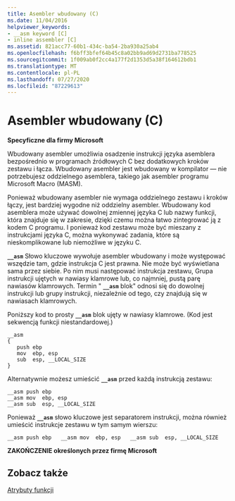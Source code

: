 ```yaml
---
title: Asembler wbudowany (C)
ms.date: 11/04/2016
helpviewer_keywords:
- __asm keyword [C]
- inline assembler [C]
ms.assetid: 821acc77-60b1-434c-ba54-2ba930a25ab4
ms.openlocfilehash: f6bff3bfef64b45c8a02bb9ad69d2731ba778525
ms.sourcegitcommit: 1f009ab0f2cc4a177f2d1353d5a38f164612bdb1
ms.translationtype: MT
ms.contentlocale: pl-PL
ms.lasthandoff: 07/27/2020
ms.locfileid: "87229613"
---
```

# <a name="inline-assembler-c"></a>Asembler wbudowany (C)

**Specyficzne dla firmy Microsoft**

Wbudowany asembler umożliwia osadzenie instrukcji języka asemblera bezpośrednio w programach źródłowych C bez dodatkowych kroków zestawu i łącza. Wbudowany asembler jest wbudowany w kompilator — nie potrzebujesz oddzielnego asemblera, takiego jak asembler programu Microsoft Macro (MASM).

Ponieważ wbudowany asembler nie wymaga oddzielnego zestawu i kroków łączy, jest bardziej wygodne niż oddzielny asembler. Wbudowany kod asemblera może używać dowolnej zmiennej języka C lub nazwy funkcji, która znajduje się w zakresie, dzięki czemu można łatwo zintegrować ją z kodem C programu. I ponieważ kod zestawu może być mieszany z instrukcjami języka C, można wykonywać zadania, które są nieskomplikowane lub niemożliwe w języku C.

**`__asm`** Słowo kluczowe wywołuje asembler wbudowany i może występować wszędzie tam, gdzie instrukcja C jest prawna. Nie może być wyświetlana sama przez siebie. Po nim musi następować instrukcja zestawu, Grupa instrukcji ujętych w nawiasy klamrowe lub, co najmniej, pustą parę nawiasów klamrowych. Termin " **`__asm`** blok" odnosi się do dowolnej instrukcji lub grupy instrukcji, niezależnie od tego, czy znajdują się w nawiasach klamrowych.

Poniższy kod to prosty **`__asm`** blok ujęty w nawiasy klamrowe. (Kod jest sekwencją funkcji niestandardowej.)

```
__asm
{
   push ebp
   mov  ebp, esp
   sub  esp, __LOCAL_SIZE
}
```

Alternatywnie możesz umieścić **`__asm`** przed każdą instrukcją zestawu:

```
__asm push ebp
__asm mov  ebp, esp
__asm sub  esp, __LOCAL_SIZE
```

Ponieważ **`__asm`** słowo kluczowe jest separatorem instrukcji, można również umieścić instrukcje zestawu w tym samym wierszu:

```
__asm push ebp   __asm mov  ebp, esp   __asm sub  esp, __LOCAL_SIZE
```

**ZAKOŃCZENIE określonych przez firmę Microsoft**

## <a name="see-also"></a>Zobacz także

[Atrybuty funkcji](../c-language/function-attributes.md)
